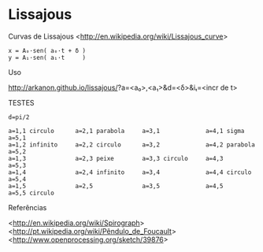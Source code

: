 Lissajous
=========

Curvas de Lissajous &lt;http://en.wikipedia.org/wiki/Lissajous_curve&gt;

    x = A₀·sen( a₀·t + δ )
    y = A₁·sen( a₁·t     )

Uso

<a href="http://goo.gl/yJByyH">http://arkanon.github.io/lissajous/</a>?a=&lt;a₀&gt;,&lt;a₁&gt;&d=&lt;δ&gt;&iₜ=&lt;incr de t&gt;

TESTES

    d=pi/2

    a=1,1 circulo      a=2,1 parabola     a=3,1             a=4,1 sigma        a=5,1
    a=1,2 infinito     a=2,2 circulo      a=3,2             a=4,2 parabola     a=5,2
    a=1,3              a=2,3 peixe        a=3,3 circulo     a=4,3              a=5,3
    a=1,4              a=2,4 infinito     a=3,4             a=4,4 circulo      a=5,4
    a=1,5              a=2,5              a=3,5             a=4,5              a=5,5 circulo

Referências

&lt;http://en.wikipedia.org/wiki/Spirograph&gt;
&lt;http://pt.wikipedia.org/wiki/Pêndulo_de_Foucault&gt;
&lt;http://www.openprocessing.org/sketch/39876&gt;

